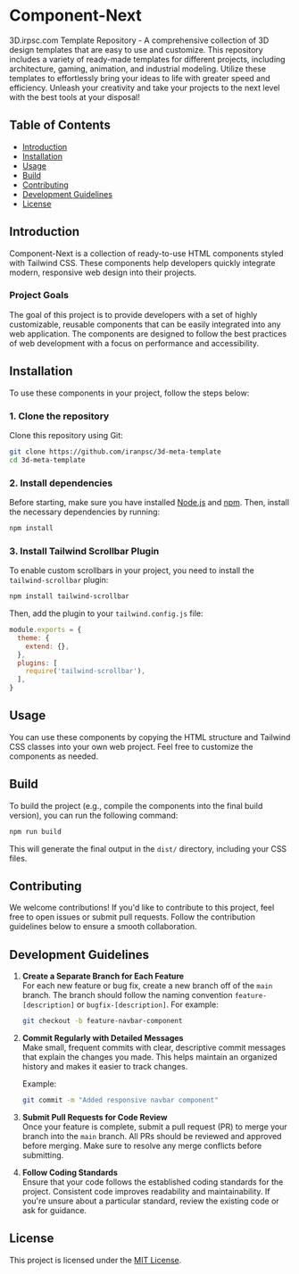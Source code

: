 
# Component-Next

3D.irpsc.com Template Repository - A comprehensive collection of 3D design templates that are easy to use and customize. This repository includes a variety of ready-made templates for different projects, including architecture, gaming, animation, and industrial modeling. Utilize these templates to effortlessly bring your ideas to life with greater speed and efficiency. Unleash your creativity and take your projects to the next level with the best tools at your disposal!

## Table of Contents

- [Introduction](#introduction)
- [Installation](#installation)
- [Usage](#usage)
- [Build](#build)
- [Contributing](#contributing)
- [Development Guidelines](#development-guidelines)
- [License](#license)

## Introduction

Component-Next is a collection of ready-to-use HTML components styled with Tailwind CSS. These components help developers quickly integrate modern, responsive web design into their projects.

### Project Goals

The goal of this project is to provide developers with a set of highly customizable, reusable components that can be easily integrated into any web application. The components are designed to follow the best practices of web development with a focus on performance and accessibility.

## Installation

To use these components in your project, follow the steps below:

### 1. Clone the repository

Clone this repository using Git:

```bash
git clone https://github.com/iranpsc/3d-meta-template
cd 3d-meta-template
```

### 2. Install dependencies

Before starting, make sure you have installed [Node.js](https://nodejs.org/) and [npm](https://www.npmjs.com/). Then, install the necessary dependencies by running:

```bash
npm install
```

### 3. Install Tailwind Scrollbar Plugin

To enable custom scrollbars in your project, you need to install the `tailwind-scrollbar` plugin:

```bash
npm install tailwind-scrollbar
```

Then, add the plugin to your `tailwind.config.js` file:

```javascript
module.exports = {
  theme: {
    extend: {},
  },
  plugins: [
    require('tailwind-scrollbar'),
  ],
}
```

## Usage

You can use these components by copying the HTML structure and Tailwind CSS classes into your own web project. Feel free to customize the components as needed.

## Build

To build the project (e.g., compile the components into the final build version), you can run the following command:

```bash
npm run build
```

This will generate the final output in the `dist/` directory, including your CSS files.

## Contributing

We welcome contributions! If you'd like to contribute to this project, feel free to open issues or submit pull requests. Follow the contribution guidelines below to ensure a smooth collaboration.

## Development Guidelines

1. **Create a Separate Branch for Each Feature**  
   For each new feature or bug fix, create a new branch off of the `main` branch. The branch should follow the naming convention `feature-[description]` or `bugfix-[description]`. For example:
   
   ```bash
   git checkout -b feature-navbar-component
   ```

2. **Commit Regularly with Detailed Messages**  
   Make small, frequent commits with clear, descriptive commit messages that explain the changes you made. This helps maintain an organized history and makes it easier to track changes.

   Example:
   
   ```bash
   git commit -m "Added responsive navbar component"
   ```

3. **Submit Pull Requests for Code Review**  
   Once your feature is complete, submit a pull request (PR) to merge your branch into the `main` branch. All PRs should be reviewed and approved before merging. Make sure to resolve any merge conflicts before submitting.

4. **Follow Coding Standards**  
   Ensure that your code follows the established coding standards for the project. Consistent code improves readability and maintainability. If you're unsure about a particular standard, review the existing code or ask for guidance.

## License

This project is licensed under the [MIT License](LICENSE).